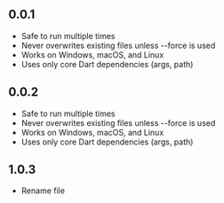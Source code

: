 ## 0.0.1

- Safe to run multiple times
- Never overwrites existing files unless --force is used
- Works on Windows, macOS, and Linux
- Uses only core Dart dependencies (args, path)

## 0.0.2

- Safe to run multiple times
- Never overwrites existing files unless --force is used
- Works on Windows, macOS, and Linux
- Uses only core Dart dependencies (args, path)

## 1.0.3

- Rename file